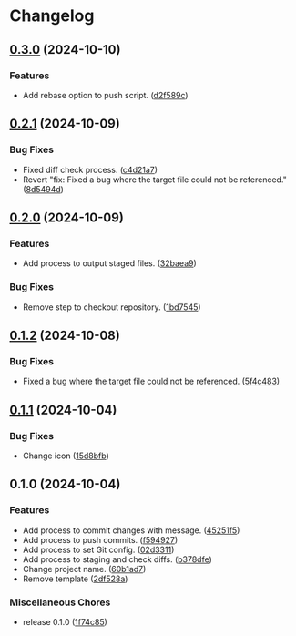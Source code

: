 # Changelog

## [0.3.0](https://github.com/ryohidaka/action-commit-push/compare/v0.2.1...v0.3.0) (2024-10-10)


### Features

* Add rebase option to push script. ([d2f589c](https://github.com/ryohidaka/action-commit-push/commit/d2f589c213ea88888b9d2e14962a7c03d585d168))

## [0.2.1](https://github.com/ryohidaka/action-commit-push/compare/v0.2.0...v0.2.1) (2024-10-09)


### Bug Fixes

* Fixed diff check process. ([c4d21a7](https://github.com/ryohidaka/action-commit-push/commit/c4d21a7b020f079910c60c93a2a1ad54ed8cdeee))
* Revert "fix: Fixed a bug where the target file could not be referenced." ([8d5494d](https://github.com/ryohidaka/action-commit-push/commit/8d5494d149c8906632f208c566e2b08a4049b198))

## [0.2.0](https://github.com/ryohidaka/action-commit-push/compare/v0.1.2...v0.2.0) (2024-10-09)


### Features

* Add process to output staged files. ([32baea9](https://github.com/ryohidaka/action-commit-push/commit/32baea978a55b377c3ab5f77db976fd792fb43af))


### Bug Fixes

* Remove step to checkout repository. ([1bd7545](https://github.com/ryohidaka/action-commit-push/commit/1bd754562750144a536c95ea06f7f375f288e2b1))

## [0.1.2](https://github.com/ryohidaka/action-commit-push/compare/v0.1.1...v0.1.2) (2024-10-08)


### Bug Fixes

* Fixed a bug where the target file could not be referenced. ([5f4c483](https://github.com/ryohidaka/action-commit-push/commit/5f4c48349c8e076a0471c9da3226cdf2a92b5393))

## [0.1.1](https://github.com/ryohidaka/action-commit-push/compare/v0.1.0...v0.1.1) (2024-10-04)


### Bug Fixes

* Change icon ([15d8bfb](https://github.com/ryohidaka/action-commit-push/commit/15d8bfbc50df39c784908a24e7de0a882f4a3889))

## 0.1.0 (2024-10-04)


### Features

* Add process to commit changes with message. ([45251f5](https://github.com/ryohidaka/action-commit-push/commit/45251f51ab7275794cb09f50ae5a1e08bad8262a))
* Add process to push commits. ([f594927](https://github.com/ryohidaka/action-commit-push/commit/f5949279ea49344de9035ce02936cafbaad68049))
* Add process to set Git config. ([02d3311](https://github.com/ryohidaka/action-commit-push/commit/02d33119338c926440fd42dcaf75d2b3b790ed8c))
* Add process to staging and check diffs. ([b378dfe](https://github.com/ryohidaka/action-commit-push/commit/b378dfe49a081828a4707411d5e2bc1aa294172c))
* Change project name. ([60b1ad7](https://github.com/ryohidaka/action-commit-push/commit/60b1ad75ee1d58070cb833e698fe94168d7a7ed6))
* Remove template ([2df528a](https://github.com/ryohidaka/action-commit-push/commit/2df528a8a070ad9237b418d6efde3232e6816d34))


### Miscellaneous Chores

* release 0.1.0 ([1f74c85](https://github.com/ryohidaka/action-commit-push/commit/1f74c859f4d280d8a623b470b5f2378d434e8558))
